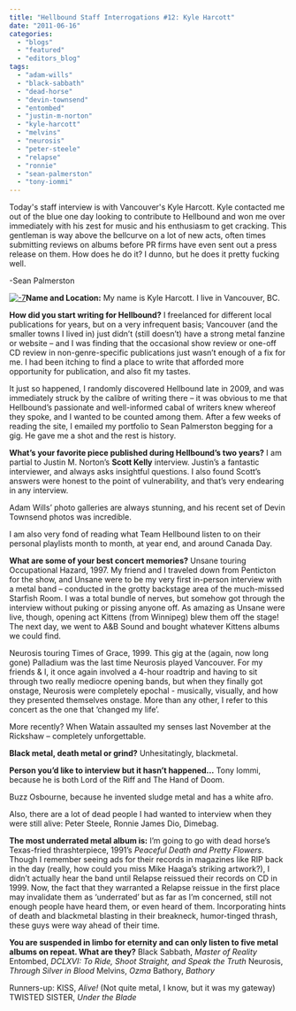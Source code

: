 ```yaml
---
title: "Hellbound Staff Interrogations #12: Kyle Harcott"
date: "2011-06-16"
categories: 
  - "blogs"
  - "featured"
  - "editors_blog"
tags: 
  - "adam-wills"
  - "black-sabbath"
  - "dead-horse"
  - "devin-townsend"
  - "entombed"
  - "justin-m-norton"
  - "kyle-harcott"
  - "melvins"
  - "neurosis"
  - "peter-steele"
  - "relapse"
  - "ronnie"
  - "sean-palmerston"
  - "tony-iommi"
---
```


Today's staff interview is with Vancouver's Kyle Harcott. Kyle contacted me out of the blue one day looking to contribute to Hellbound and won me over immediately with his zest for music and his enthusiasm to get cracking. This gentleman is way above the bellcurve on a lot of new acts, often times submitting reviews on albums before PR firms have even sent out a press release on them. How does he do it? I dunno, but he does it pretty fucking well.

\-Sean Palmerston

[![](http://www.hellbound.ca/wp-content/uploads/2011/06/71-290x230.jpg "-7")](http://www.hellbound.ca/wp-content/uploads/2011/06/71.jpg)**Name and Location:** My name is Kyle Harcott. I live in Vancouver, BC.

**How did you start writing for Hellbound?** I freelanced for different local publications for years, but on a very infrequent basis; Vancouver (and the smaller towns I lived in) just didn’t (still doesn’t) have a strong metal fanzine or website – and I was finding that the occasional show review or one-off CD review in non-genre-specific publications just wasn’t enough of a fix for me. I had been itching to find a place to write that afforded more opportunity for publication, and also fit my tastes.

It just so happened, I randomly discovered Hellbound late in 2009, and was immediately struck by the calibre of writing there – it was obvious to me that Hellbound’s passionate and well-informed cabal of writers knew whereof they spoke, and I wanted to be counted among them. After a few weeks of reading the site, I emailed my portfolio to Sean Palmerston begging for a gig. He gave me a shot and the rest is history.

**What’s your favorite piece published during Hellbound’s two years?** I am partial to Justin M. Norton’s **Scott Kelly** interview. Justin’s a fantastic interviewer, and always asks insightful questions. I also found Scott’s answers were honest to the point of vulnerability, and that’s very endearing in any interview.

Adam Wills’ photo galleries are always stunning, and his recent set of Devin Townsend photos was incredible.

I am also very fond of reading what Team Hellbound listen to on their personal playlists month to month, at year end, and around Canada Day.

**What are some of your best concert memories?** Unsane touring Occupational Hazard, 1997. My friend and I traveled down from Penticton for the show, and Unsane were to be my very first in-person interview with a metal band – conducted in the grotty backstage area of the much-missed Starfish Room. I was a total bundle of nerves, but somehow got through the interview without puking or pissing anyone off. As amazing as Unsane were live, though, opening act Kittens (from Winnipeg) blew them off the stage! The next day, we went to A&B Sound and bought whatever Kittens albums we could find.

Neurosis touring Times of Grace, 1999. This gig at the (again, now long gone) Palladium was the last time Neurosis played Vancouver. For my friends & I, it once again involved a 4-hour roadtrip and having to sit through two really mediocre opening bands, but when they finally got onstage, Neurosis were completely epochal - musically, visually, and how they presented themselves onstage. More than any other, I refer to this concert as the one that ‘changed my life’.

More recently? When Watain assaulted my senses last November at the Rickshaw – completely unforgettable.

**Black metal, death metal or grind?** Unhesitatingly, blackmetal.

**Person you’d like to interview but it hasn’t happened…** Tony Iommi, because he is both Lord of the Riff and The Hand of Doom.

Buzz Osbourne, because he invented sludge metal and has a white afro.

Also, there are a lot of dead people I had wanted to interview when they were still alive: Peter Steele, Ronnie James Dio, Dimebag.

**The most underrated metal album is:** I’m going to go with dead horse’s Texas-fried thrashterpiece, 1991’s _Peaceful Death and Pretty Flowers_. Though I remember seeing ads for their records in magazines like RIP back in the day (really, how could you miss Mike Haaga’s striking artwork?), I didn’t actually hear the band until Relapse reissued their records on CD in 1999. Now, the fact that they warranted a Relapse reissue in the first place may invalidate them as ‘underrated’ but as far as I’m concerned, still not enough people have heard them, or even heard of them. Incorporating hints of death and blackmetal blasting in their breakneck, humor-tinged thrash, these guys were way ahead of their time.

**You are suspended in limbo for eternity and can only listen to five metal albums on repeat. What are they?** Black Sabbath, _Master of Reality_ Entombed, _DCLXVI: To Ride, Shoot Straight, and Speak the Truth_ Neurosis, _Through Silver in Blood_ Melvins, _Ozma_ Bathory, _Bathory_

Runners-up: KISS, _Alive!_ (Not quite metal, I know, but it was my gateway) TWISTED SISTER, _Under the Blade_
